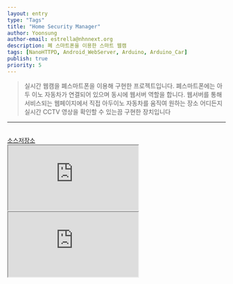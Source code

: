```yaml
---
layout: entry
type: "Tags"
title: "Home Security Manager"
author: Yoonsung
author-email: estrella@nhnnext.org
description: 폐 스마트폰을 이용한 스마트 웹캠
tags: [NanoHTTPD, Android_WebServer, Arduino, Arduino_Car]
publish: true
priority: 5
---
```


> 실시간 웹캠을 폐스마트폰을 이용해 구현한 프로젝트입니다. 폐스마트폰에는 아두 이노 자동차가 연결되어 있으며 동시에 웹서버 역할을 합니다.
웹서버를 통해 서비스되는 웹페이지에서 직접 아두이노 자동차를 움직여 원하는 장소 어디든지 실시간 CCTV 영상을 확인할 수 있는끔 구현한 장치입니다

***

<br/>
<a href="https://github.com/YoonSung/HomeSecurityManager">소스저장소</a>
<div class="youtube">
	<iframe src="http://www.youtube.com/embed/U_dBE1CPxpM?autoplay=1" class="video"></iframe>
</div>
<div class="youtube">
	<iframe src="http://www.youtube.com/embed/3lMKViLAEqo" class="video"></iframe>
</div>